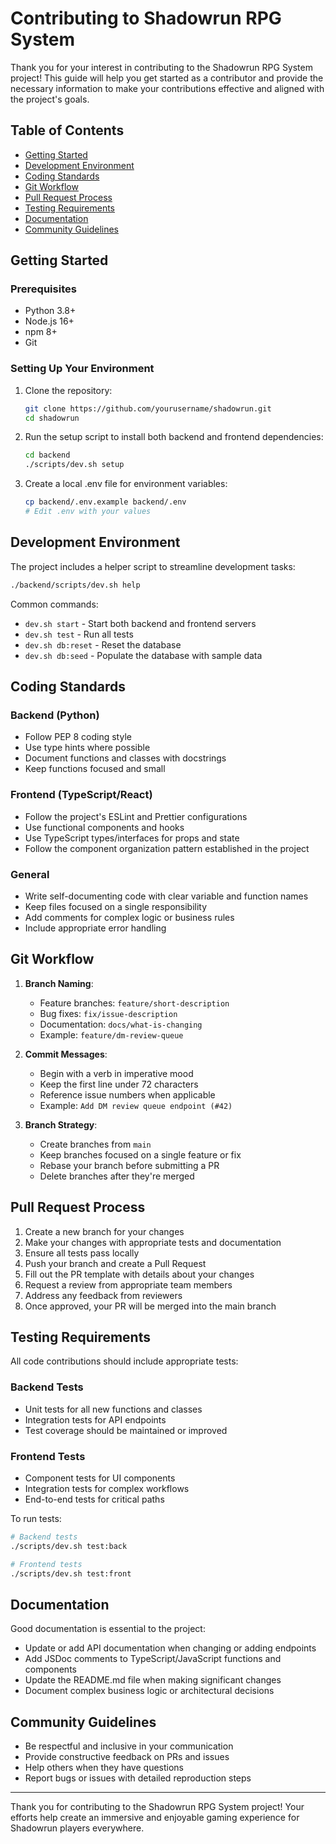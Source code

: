 # Contributing to Shadowrun RPG System

Thank you for your interest in contributing to the Shadowrun RPG System project! This guide will help you get started as a contributor and provide the necessary information to make your contributions effective and aligned with the project's goals.

## Table of Contents
- [Getting Started](#getting-started)
- [Development Environment](#development-environment)
- [Coding Standards](#coding-standards)
- [Git Workflow](#git-workflow)
- [Pull Request Process](#pull-request-process)
- [Testing Requirements](#testing-requirements)
- [Documentation](#documentation)
- [Community Guidelines](#community-guidelines)

## Getting Started

### Prerequisites
- Python 3.8+
- Node.js 16+
- npm 8+
- Git

### Setting Up Your Environment
1. Clone the repository:
   ```bash
   git clone https://github.com/yourusername/shadowrun.git
   cd shadowrun
   ```

2. Run the setup script to install both backend and frontend dependencies:
   ```bash
   cd backend
   ./scripts/dev.sh setup
   ```

3. Create a local .env file for environment variables:
   ```bash
   cp backend/.env.example backend/.env
   # Edit .env with your values
   ```

## Development Environment

The project includes a helper script to streamline development tasks:

```bash
./backend/scripts/dev.sh help
```

Common commands:
- `dev.sh start` - Start both backend and frontend servers
- `dev.sh test` - Run all tests
- `dev.sh db:reset` - Reset the database
- `dev.sh db:seed` - Populate the database with sample data

## Coding Standards

### Backend (Python)
- Follow PEP 8 coding style
- Use type hints where possible
- Document functions and classes with docstrings
- Keep functions focused and small

### Frontend (TypeScript/React)
- Follow the project's ESLint and Prettier configurations
- Use functional components and hooks
- Use TypeScript types/interfaces for props and state
- Follow the component organization pattern established in the project

### General
- Write self-documenting code with clear variable and function names
- Keep files focused on a single responsibility
- Add comments for complex logic or business rules
- Include appropriate error handling

## Git Workflow

1. **Branch Naming**:
   - Feature branches: `feature/short-description`
   - Bug fixes: `fix/issue-description`
   - Documentation: `docs/what-is-changing`
   - Example: `feature/dm-review-queue`

2. **Commit Messages**:
   - Begin with a verb in imperative mood
   - Keep the first line under 72 characters
   - Reference issue numbers when applicable
   - Example: `Add DM review queue endpoint (#42)`

3. **Branch Strategy**:
   - Create branches from `main`
   - Keep branches focused on a single feature or fix
   - Rebase your branch before submitting a PR
   - Delete branches after they're merged

## Pull Request Process

1. Create a new branch for your changes
2. Make your changes with appropriate tests and documentation
3. Ensure all tests pass locally
4. Push your branch and create a Pull Request
5. Fill out the PR template with details about your changes
6. Request a review from appropriate team members
7. Address any feedback from reviewers
8. Once approved, your PR will be merged into the main branch

## Testing Requirements

All code contributions should include appropriate tests:

### Backend Tests
- Unit tests for all new functions and classes
- Integration tests for API endpoints
- Test coverage should be maintained or improved

### Frontend Tests
- Component tests for UI components
- Integration tests for complex workflows
- End-to-end tests for critical paths

To run tests:
```bash
# Backend tests
./scripts/dev.sh test:back

# Frontend tests
./scripts/dev.sh test:front
```

## Documentation

Good documentation is essential to the project:

- Update or add API documentation when changing or adding endpoints
- Add JSDoc comments to TypeScript/JavaScript functions and components
- Update the README.md file when making significant changes
- Document complex business logic or architectural decisions

## Community Guidelines

- Be respectful and inclusive in your communication
- Provide constructive feedback on PRs and issues
- Help others when they have questions
- Report bugs or issues with detailed reproduction steps

---

Thank you for contributing to the Shadowrun RPG System project! Your efforts help create an immersive and enjoyable gaming experience for Shadowrun players everywhere.
